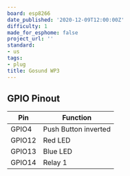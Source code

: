 ```yaml
---
board: esp8266
date_published: '2020-12-09T12:00:00Z'
difficulty: 1
made_for_esphome: false
project_url: ''
standard:
- us
tags:
- plug
title: Gosund WP3
---
```


## GPIO Pinout

| Pin    | Function             |
| ------ | -------------------- |
| GPIO4 | Push Button inverted |
| GPIO12  | Red LED              |
| GPIO13  | Blue LED             |
| GPIO14 | Relay 1              |